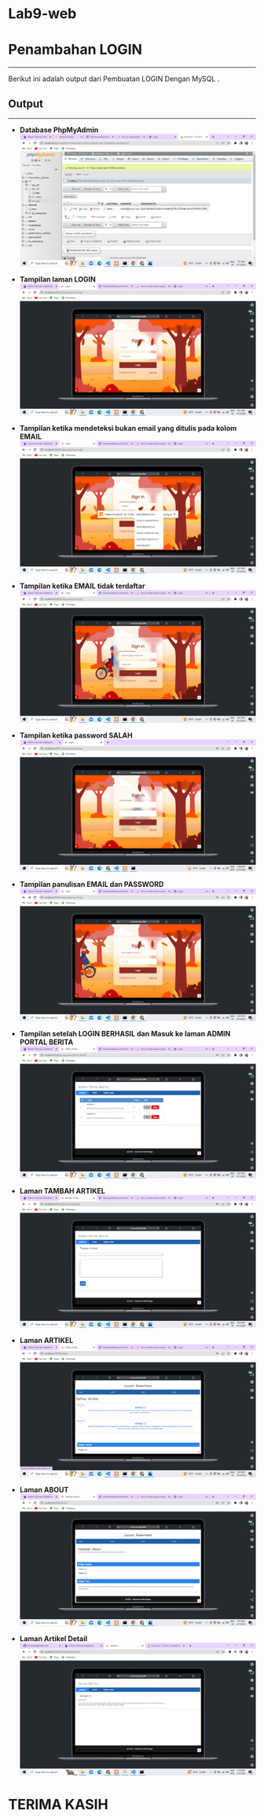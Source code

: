 # Lab9-web
# Penambahan LOGIN
---
Berikut ini adalah output dari Pembuatan LOGIN Dengan MySQL .

## Output
---

- **Database PhpMyAdmin**
![img0](img/0.png)

- **Tampilan laman LOGIN**
![img1](img/1.png)

- **Tampilan ketika mendeteksi bukan email yang ditulis pada kolom EMAIL**
![img2](img/2.png)

- **Tampilan ketika EMAIL tidak terdaftar**
![img3](img/4.png)

- **Tampilan ketika password SALAH**
![img4](img/3.png)

- **Tampilan panulisan EMAIL dan PASSWORD**
![img5](img/5.png)

- **Tampilan setelah LOGIN BERHASIL dan Masuk ke laman ADMIN PORTAL BERITA**
![img6](img/6.png)

- **Laman TAMBAH ARTIKEL**
![img6](img/7.png)

- **Laman ARTIKEL**
![im7](img/8.png)

- **Laman ABOUT**
![img8](img/9.png)

- **Laman Artikel Detail**
![img9](ci5/lab8/artikel-detail.png)

# TERIMA KASIH 
